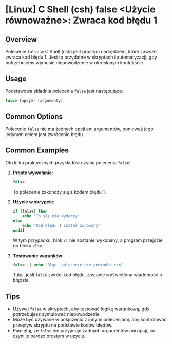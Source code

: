 # [Linux] C Shell (csh) false <Użycie równoważne>: Zwraca kod błędu 1

## Overview
Polecenie `false` w C Shell (csh) jest prostym narzędziem, które zawsze zwraca kod błędu 1. Jest to przydatne w skryptach i automatyzacji, gdy potrzebujemy wymusić niepowodzenie w określonym kontekście.

## Usage
Podstawowa składnia polecenia `false` jest następująca:

```csh
false [opcje] [argumenty]
```

## Common Options
Polecenie `false` nie ma żadnych opcji ani argumentów, ponieważ jego jedynym celem jest zwrócenie błędu.

## Common Examples
Oto kilka praktycznych przykładów użycia polecenia `false`:

1. **Proste wywołanie**:
   ```csh
   false
   ```
   To polecenie zakończy się z kodem błędu 1.

2. **Użycie w skrypcie**:
   ```csh
   if (false) then
       echo "To się nie wydarzy"
   else
       echo "Kod błędu 1 został zwrócony"
   endif
   ```
   W tym przypadku, blok `if` nie zostanie wykonany, a program przejdzie do bloku `else`.

3. **Testowanie warunków**:
   ```csh
   false || echo "Błąd: polecenie nie powiodło się"
   ```
   Tutaj, jeśli `false` zwróci kod błędu, zostanie wyświetlona wiadomość o błędzie.

## Tips
- Używaj `false` w skryptach, aby testować logikę warunkową, gdy potrzebujesz symulować niepowodzenie.
- Może być używane w połączeniu z innymi poleceniami, aby kontrolować przepływ skryptu na podstawie kodów błędów.
- Pamiętaj, że `false` nie przyjmuje żadnych argumentów ani opcji, co czyni je bardzo prostym w użyciu.